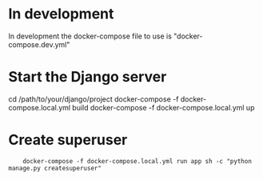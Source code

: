 # In development
In development the docker-compose file to use is "docker-compose.dev.yml"

# Start the Django server
cd /path/to/your/django/project
docker-compose -f docker-compose.local.yml build
docker-compose -f docker-compose.local.yml up

# Create superuser
        docker-compose -f docker-compose.local.yml run app sh -c "python manage.py createsuperuser"



